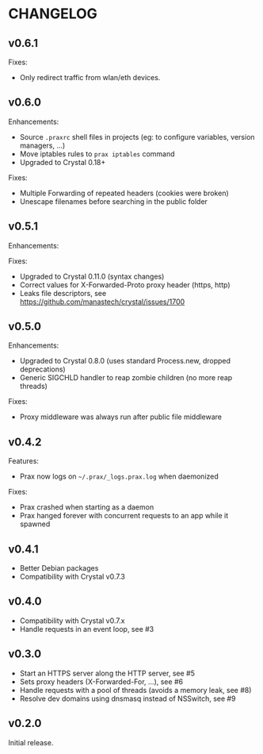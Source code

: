 # CHANGELOG

## v0.6.1

Fixes:
- Only redirect traffic from wlan/eth devices.

## v0.6.0

Enhancements:
- Source `.praxrc` shell files in projects (eg: to configure variables, version managers, ...)
- Move iptables rules to `prax iptables` command
- Upgraded to Crystal 0.18+

Fixes:
- Multiple Forwarding of repeated headers (cookies were broken)
- Unescape filenames before searching in the public folder

## v0.5.1

Enhancements:

Fixes:
- Upgraded to Crystal 0.11.0 (syntax changes)
- Correct values for X-Forwarded-Proto proxy header (https, http)
- Leaks file descriptors, see https://github.com/manastech/crystal/issues/1700

## v0.5.0

Enhancements:
- Upgraded to Crystal 0.8.0 (uses standard Process.new, dropped deprecations)
- Generic SIGCHLD handler to reap zombie children (no more reap threads)

Fixes:
- Proxy middleware was always run after public file middleware

## v0.4.2

Features:
- Prax now logs on `~/.prax/_logs.prax.log` when daemonized

Fixes:
- Prax crashed when starting as a daemon
- Prax hanged forever with concurrent requests to an app while it spawned

## v0.4.1

- Better Debian packages
- Compatibility with Crystal v0.7.3

## v0.4.0

- Compatibility with Crystal v0.7.x
- Handle requests in an event loop, see #3

## v0.3.0

- Start an HTTPS server along the HTTP server, see #5
- Sets proxy headers (X-Forwarded-For, ...), see #6
- Handle requests with a pool of threads (avoids a memory leak, see #8)
- Resolve dev domains using dnsmasq instead of NSSwitch, see #9

## v0.2.0

Initial release.

